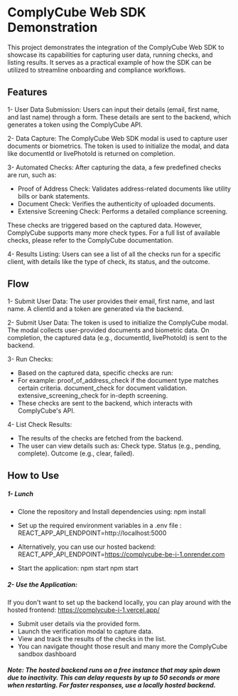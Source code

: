 # ComplyCube Web SDK Demonstration

This project demonstrates the integration of the ComplyCube Web SDK to showcase its capabilities for capturing user data, running checks, and listing results. It serves as a practical example of how the SDK can be utilized to streamline onboarding and compliance workflows.


## Features

1- User Data Submission:
Users can input their details (email, first name, and last name) through a form. These details are sent to the backend, which generates a token using the ComplyCube API.

2- Data Capture:
The ComplyCube Web SDK modal is used to capture user documents or biometrics. The token is used to initialize the modal, and data like documentId or livePhotoId is returned on completion.

3- Automated Checks:
After capturing the data, a few predefined checks are run, such as:

- Proof of Address Check: Validates address-related documents like utility bills or bank statements.
- Document Check: Verifies the authenticity of uploaded documents.
- Extensive Screening Check: Performs a detailed compliance screening.

These checks are triggered based on the captured data. However, ComplyCube supports many more check types. For a full list of available checks, please refer to the ComplyCube documentation.



4- Results Listing:
Users can see a list of all the checks run for a specific client, with details like the type of check, its status, and the outcome.



## Flow

1- Submit User Data:
The user provides their email, first name, and last name.
A clientId and a token are generated via the backend.

2- Submit User Data:
The token is used to initialize the ComplyCube modal.
The modal collects user-provided documents and biometric data.
On completion, the captured data (e.g., documentId, livePhotoId) is sent to the backend.

3- Run Checks:
- Based on the captured data, specific checks are run:
- For example:
   proof_of_address_check if the document type matches certain criteria.
   document_check for document validation.
   extensive_screening_check for in-depth screening.
- These checks are sent to the backend, which interacts with ComplyCube's API.

4- List Check Results:
- The results of the checks are fetched from the backend.
- The user can view details such as:
  Check type.
  Status (e.g., pending, complete).
  Outcome (e.g., clear, failed).


## How to Use

 ##### 1- Lunch
- Clone the repository and Install dependencies using: npm install

- Set up the required environment variables in a .env file : REACT_APP_API_ENDPOINT=http://localhost:5000
- Alternatively, you can use our hosted backend: REACT_APP_API_ENDPOINT=https://complycube-be-i-1.onrender.com

 
- Start the application:  npm start npm start


 ##### 2- Use the Application: 
 If you don't want to set up the backend locally, you can play around with the hosted frontend: https://complycube-i-1.vercel.app/

- Submit user details via the provided form.
- Launch the verification modal to capture data.
- View and track the results of the checks in the list.
- You can navigate thought those result and many more the ComplyCube sandbox dashboard

 ##### Note: The hosted backend runs on a free instance that may spin down due to inactivity. This can delay requests by up to 50 seconds or more when restarting. For faster responses, use a locally hosted backend.
